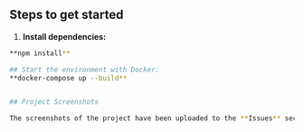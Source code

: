 
## Steps to get started

1. **Install dependencies:**

```bash
**npm install**

## Start the environment with Docker:
**docker-compose up --build**


## Project Screenshots

The screenshots of the project have been uploaded to the **Issues** section. You can view them here (https://github.com/Albiona19/abdev-tasklist-pabau/issues/1)).




